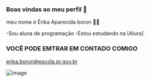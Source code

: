 ### Boas vindas ao meu perfil 💚
  
   meu nome é Érika Aparecida boron 💚🦋

  -Sou aluna de programação
  -Estou estudando na [Alura] 

### VOCÊ PODE EMTRAR EM CONTADO COMIGO

   erika.boron@escola.pr.gov.br

   ![image](https://github.com/user-attachments/assets/a3f96293-d088-493b-8a94-35405a70b7d0)
